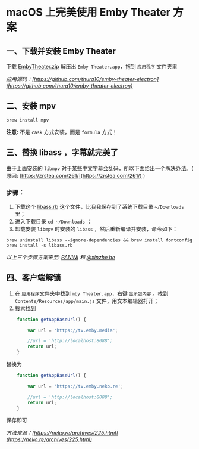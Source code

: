 # macOS 上完美使用 Emby Theater 方案

## 一、下载并安装 Emby Theater

下载 [EmbyTheater.zip](https://github.com/rartv/EmbyPublic/releases/download/0.0.33/EmbyTheater.zip) 解压出 `Emby Theater.app`，拖到 `应用程序` 文件夹里

*应用源码：[https://github.com/thura10/emby-theater-electron](https://github.com/thura10/emby-theater-electron)*

## 二、安装 mpv

```shell
brew install mpv
```

**注意:** 不是 `cask` 方式安装，而是 `formula` 方式！

## 三、替换 libass ，字幕就完美了

由于上面安装的 `libmpv` 对于某些中文字幕会乱码，所以下面给出一个解决办法。( 原因: [https://zrstea.com/261/](https://zrstea.com/261/) )

### 步骤：

1. 下载这个 [libass.rb](https://github.com/rartv/EmbyPublic/releases/download/0.0.33/libass.rb) 这个文件，比我我保存到了系统下载目录 `~/Downloads` 里；
2. 进入下载目录 `cd ~/Downloads` ；
3. 卸载安装 `libmpv` 时安装的 `libass` ，然后重新编译并安装，命令如下：

```shell
brew uninstall libass --ignore-dependencies && brew install fontconfig 
brew install -s libass.rb
```

*以上三个步骤方案来至: [PANINI](https://t.me/PAN1N1) 和 [@xinzhe he](https://t.me/hexinzhe)*

## 四、客户端解锁

1. 在 `应用程序`文件夹中找到 `mby Theater.app`，右键 `显示包内容` 。找到 `Contents/Resources/app/main.js` 文件，用文本编辑器打开；
2. 搜索找到

```javascript
    function getAppBaseUrl() {

        var url = 'https://tv.emby.media';

        //url = 'http://localhost:8088';
        return url;
    }
```

替换为

```javascript
    function getAppBaseUrl() {

        var url = 'https://tv.emby.neko.re';

        //url = 'http://localhost:8088';
        return url;
    }
```

保存即可

*方法来源：[https://neko.re/archives/225.html](https://neko.re/archives/225.html)*

